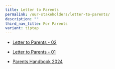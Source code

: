 ```yaml
---
title: Letter to Parents
permalink: /our-stakeholders/letter-to-parents/
description: ""
third_nav_title: For Parents
variant: tiptap
---
```

<ul data-tight="true" class="tight"><li><p><a href="/files/Website_PVPS_2024_02.pdf" rel="noopener noreferrer nofollow" target="_blank">Letter to Parents - 02</a></p></li><li><p><a href="/files/2024 Letter to Parents/PVPS_2024_01.pdf" rel="noopener noreferrer nofollow" target="_blank">Letter to Parents - 01</a></p></li><li><p><a href="/files/2024 Letter to Parents/Parents_handbook_2024.pdf" rel="noopener noreferrer nofollow" target="_blank">Parents Handbook 2024</a></p></li></ul><p></p>